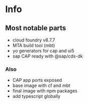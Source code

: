 # Info

## Most notable parts

- cloud foundry v8.7.7
- MTA build tool (mbt)
- yo generators for cap and ui5
- sap CAP ready with @sap/cds-dk

### Also

- CAP app ports exposed
- base image with cf and mbt
- final image with npm packages
- add typescript globally
